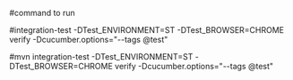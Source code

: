 
#command to run 

#integration-test -DTest_ENVIRONMENT=ST -DTest_BROWSER=CHROME  verify -Dcucumber.options="--tags @test"

#mvn integration-test -DTest_ENVIRONMENT=ST -DTest_BROWSER=CHROME  verify -Dcucumber.options="--tags @test"

